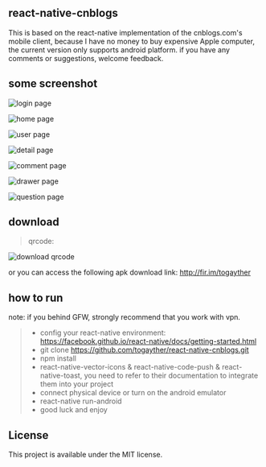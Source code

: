 ## react-native-cnblogs

This is based on the react-native implementation of the cnblogs.com's mobile client, because I have no money to buy expensive Apple computer, the current version only supports android platform. if you have any comments or suggestions, welcome feedback.

## some screenshot

![login page ](http://123.56.135.166/cnblog/public/img/screenshot_new/login_360.png)

![home page ](http://123.56.135.166/cnblog/public/img/screenshot_new/home_360.png)

![user page ](http://123.56.135.166/cnblog/public/img/screenshot_new/user_360.png)

![detail page](http://123.56.135.166/cnblog/public/img/screenshot_new/post_360.png)

![comment page](http://123.56.135.166/cnblog/public/img/screenshot_new/comment_360.png)

![drawer page](http://123.56.135.166/cnblog/public/img/screenshot_new/drawer_360.png)

![question page](http://123.56.135.166/cnblog/public/img/screenshot_new/question_360.png)

## download
> qrcode: 

![download qrcode](http://123.56.135.166/cnblog/public/img/qrcode/cnblogs_v3.0.0.png?v=3.0.0)

or you can access the following apk download link: http://fir.im/togayther

## how to run
note: if you behind GFW, strongly recommend that you work with vpn.

>* config your react-native environment: https://facebook.github.io/react-native/docs/getting-started.html
>* git clone https://github.com/togayther/react-native-cnblogs.git
>* npm install
>* react-native-vector-icons & react-native-code-push & react-native-toast, you need to refer to their documentation to integrate them into your project
>* connect physical device or turn on the android emulator
>* react-native run-android
>* good luck and enjoy

## License
This project is available under the MIT license.
